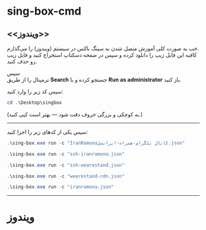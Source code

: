 # sing-box-cmd
## <<ویندوز>>                       

خب به صورت کلی آموزش متصل شدن به سینگ باکس در سیستم (ویندوز) را می‌گذارم.  
کافیه این فایل زیپ را دانلود کرده و سپس در صفحه دسکتاپ استخراج کنید و فایل زیپ رو حذف کنید.  

سپس  
ترمینال را از طریق **Search** جستجو کرده و با **Run as administrator** باز کنید.  

سپس کد زیر را وارد کنید:  
```powershell
cd .\Desktop\singbox
```
(به کوچکی و بزرگی حروف دقت شود — بهتر است کپی کنید.)

---

سپس یکی از کدهای زیر را اجرا کنید:

```powershell
.\sing-box.exe run -c "IranRamonaکانال تلگرام-همراه-ایرانسل.json"
```

```powershell
.\sing-box.exe run -c "ssh-iranramona.json"
```

```powershell
.\sing-box.exe run -c "ssh-wearestand.json"
```

```powershell
.\sing-box.exe run -c "wearestand-cdn.json"
```

```powershell
.\sing-box.exe run -c "iranramona.json"
```

---

# ویندوز
